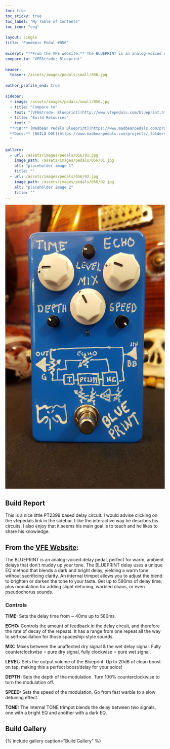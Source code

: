 ```yaml
---
toc: true
toc_sticky: true
toc_label: "My Table of Contents"
toc_icon: "cog"

layout: single
title: "Pandemic Pedal #056"

excerpt: "**From the VFE website:** The BLUEPRINT is an analog-voiced delay pedal, perfect for warm, ambient delays that don't muddy up your tone. The BLUEPRINT delay uses a unique EQ method that blends a dark and bright delay, yielding a warm tone without sacrificing clarity. An internal trimpot allows you to adjust the blend to brighten or darken the tone to your taste. Get up to 580ms of delay time, plus modulation for adding slight detuning, warbled chaos, or even pseudo-chorus sounds."
compare-to: "VFE&trade; Blueprint"

header:
  teaser: /assets/images/pedals/small/056.jpg

author_profile_end: true

sidebar:
  - image: /assets/images/pedals/small/056.jpg
  - title: "Compare to"
    text: "[VFE&trade; Blueprint](http://www.vfepedals.com/blueprint.html)"
  - title: "Build Resources"
    text: "
  **PCB:** [Madbean Pedals Blueprint](https://www.madbeanpedals.com/projects/index.html)<br>
  **Docs:** [BUILD DOC](https://www.madbeanpedals.com/projects/_folders/VFE/docs/VFE_Blueprint.zip)
  "

gallery:
  - url: /assets/images/pedals/056/01.jpg
    image_path: /assets/images/pedals/056/01.jpg
    alt: "placeholder image 1"
    title: ""
  - url: /assets/images/pedals/056/02.jpg
    image_path: /assets/images/pedals/056/02.jpg
    alt: "placeholder image 2"
    title: ""
---
```


[![header](/assets/images/pedals/056.jpg)](/assets/images/pedals/056.jpg)

## Build Report ##

This is a nice little PT2399 based delay circuit. I would advise clicking on the vfepedals link in the sidebar. I like the interactive way he descibes his circuits. I also enjoy that it seems his main goal is to teach and he likes to share his knowledge.

## From the [VFE Website](http://vfepedals.com/blueprint.html):

The BLUEPRINT is an analog-voiced delay pedal, perfect for warm, ambient delays that don't muddy up your tone. The BLUEPRINT delay uses a unique EQ method that blends a dark and bright delay, yielding a warm tone without sacrificing clarity. An internal trimpot allows you to adjust the blend to brighten or darken the tone to your taste. Get up to 580ms of delay time, plus modulation for adding slight detuning, warbled chaos, or even pseudochorus sounds.

### Controls

**TIME:** Sets the delay time from ~ 40ms up to 580ms.

**ECHO:** Controls the amount of feedback in the delay circuit, and therefore the rate of decay of the repeats. It has a range from one repeat all the way to self-oscillation for those spaceship-style sounds.

**MIX:** Mixes between the unaffected dry signal & the wet delay signal. Fully counterclockwise = pure dry signal, fully clockwise = pure wet signal.

**LEVEL:** Sets the output volume of the Blueprint. Up to 20dB of clean boost on tap, making this a perfect boost/delay for your solos!

**DEPTH:** Sets the depth of the modulation. Turn 100% counterclockwise to turn the modulation off.

**SPEED:** Sets the speed of the modulation. Go from fast warble to a slow detuning effect.

**TONE:** The internal TONE trimpot blends the delay between two signals, one with a bright EQ and another with a dark EQ.

## Build Gallery ##

{% include gallery caption="Build Gallery" %}